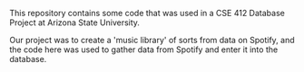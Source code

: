 This repository contains some code that was used in a CSE 412 Database Project at Arizona State University.

Our project was to create a 'music library' of sorts from data on Spotify, and the code here was used to gather data from Spotify and enter it into the database.
